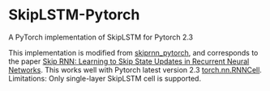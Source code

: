 # SkipLSTM-Pytorch
A PyTorch implementation of SkipLSTM for Pytorch 2.3

This implementation is modified from [skiprnn_pytorch](https://github.com/gitabcworld/skiprnn_pytorch), and corresponds to the paper [Skip RNN: Learning to Skip State Updates in Recurrent Neural Networks](https://arxiv.org/abs/1708.06834). 
This works well with Pytorch latest version 2.3 [torch.nn.RNNCell](https://pytorch.org/docs/stable/generated/torch.nn.RNNCell.html).
Limitations: Only single-layer SkipLSTM cell is supported.
